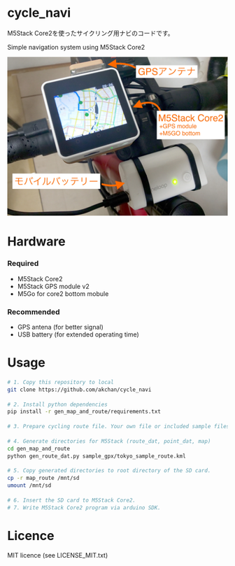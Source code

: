 # cycle_navi

M5Stack Core2を使ったサイクリング用ナビのコードです。

Simple navigation system using M5Stack Core2

![](gen_map_and_route/overview.JPG)

# Hardware

### Required

- M5Stack Core2
- M5Stack GPS module v2
- M5Go for core2 bottom mobule

### Recommended

- GPS antena (for better signal)
- USB battery (for extended operating time)

# Usage

```bash
# 1. Copy this repository to local
git clone https://github.com/akchan/cycle_navi

# 2. Install python dependencies
pip install -r gen_map_and_route/requirements.txt

# 3. Prepare cycling route file. Your own file or included sample files (in gen_map_and_route/sample_gpx) can be used.

# 4. Generate directories for M5Stack (route_dat, point_dat, map)
cd gen_map_and_route
python gen_route_dat.py sample_gpx/tokyo_sample_route.kml

# 5. Copy generated directories to root directory of the SD card.
cp -r map_route /mnt/sd
umount /mnt/sd

# 6. Insert the SD card to M5Stack Core2.
# 7. Write M5Stack Core2 program via arduino SDK.
```

# Licence

MIT licence (see LICENSE_MIT.txt)
